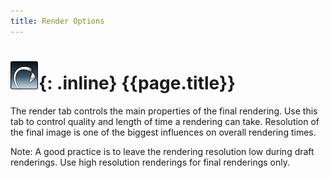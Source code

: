 ```yaml
---
title: Render Options
---
```


# ![images/flamingotab.svg](images/flamingotab.svg){: .inline} {{page.title}}
The render tab controls the main properties of the final rendering.  Use this tab to control quality and length of time a rendering can take.  Resolution of the final image is one of the biggest influences on overall rendering times.

Note: A good practice is to leave the rendering resolution low during draft renderings. Use high resolution renderings for final renderings only.
